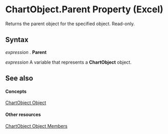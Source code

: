 
# ChartObject.Parent Property (Excel)

Returns the parent object for the specified object. Read-only.


## Syntax

 _expression_ . **Parent**

 _expression_ A variable that represents a **ChartObject** object.


## See also


#### Concepts


[ChartObject Object](b546e6f2-7ac6-2dea-eba2-f98f68f3df65.md)
#### Other resources


[ChartObject Object Members](b53f82f3-1144-b471-cacc-28bbbc493eba.md)
